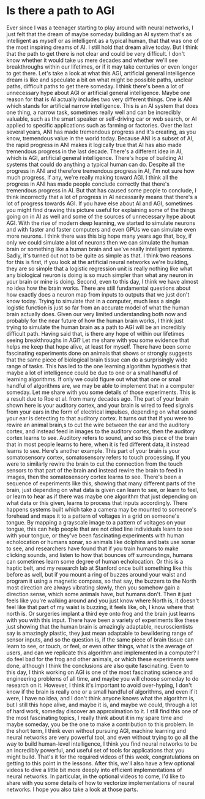 # Is there a path to AGI

Ever since I was a teenager starting to play around with neural networks, I just felt that the dream of maybe someday building an AI system that's as intelligent as myself or as intelligent as a typical human, that that was one of the most inspiring dreams of AI. I still hold that dream alive today. But I think that the path to get there is not clear and could be very difficult. I don't know whether it would take us mere decades and whether we'll see breakthroughs within our lifetimes, or if it may take centuries or even longer to get there. Let's take a look at what this AGI, artificial general intelligence dream is like and speculate a bit on what might be possible paths, unclear paths, difficult paths to get there someday. I think there's been a lot of unnecessary hype about AGI or artificial general intelligence. Maybe one reason for that is AI actually includes two very different things. One is ANI which stands for artificial narrow intelligence. This is an AI system that does one thing, a narrow task, sometimes really well and can be incredibly valuable, such as the smart speaker or self-driving car or web search, or AI applied to specific applications such as farming or factories. Over the last several years, ANI has made tremendous progress and it's creating, as you know, tremendous value in the world today. Because ANI is a subset of AI, the rapid progress in ANI makes it logically true that AI has also made tremendous progress in the last decade. There's a different idea in AI, which is AGI, artificial general intelligence. There's hope of building AI systems that could do anything a typical human can do. Despite all the progress in ANI and therefore tremendous progress in AI, I'm not sure how much progress, if any, we're really making toward AGI. I think all the progress in ANI has made people conclude correctly that there's tremendous progress in AI. But that has caused some people to conclude, I think incorrectly that a lot of progress in AI necessarily means that there's a lot of progress towards AGI. If you have else about AI and AGI, sometimes you might find drawing this picture useful for explaining some of the things going on in AI as well and some of the sources of unnecessary hype about AGI. With the rise of modern deep learning, we started to simulate neurons and with faster and faster computers and even GPUs we can simulate even more neurons. I think there was this big hope many years ago that, boy, if only we could simulate a lot of neurons then we can simulate the human brain or something like a human brain and we've really intelligent systems. Sadly, it's turned out not to be quite as simple as that. I think two reasons for this is first, if you look at the artificial neural networks we're building, they are so simple that a logistic regression unit is really nothing like what any biological neuron is doing is so much simpler than what any neuron in your brain or mine is doing. Second, even to this day, I think we have almost no idea how the brain works. There are still fundamental questions about how exactly does a neuron map from inputs to outputs that we just don't know today. Trying to simulate that in a computer, much less a single logistic function is just so far from an accurate model of what the human brain actually does. Given our very limited understanding both now and probably for the near future of how the human brain works, I think just trying to simulate the human brain as a path to AGI will be an incredibly difficult path. Having said that, is there any hope of within our lifetimes seeing breakthroughs in AGI? Let me share with you some evidence that helps me keep that hope alive, at least for myself. There have been some fascinating experiments done on animals that shows or strongly suggests that the same piece of biological brain tissue can do a surprisingly wide range of tasks. This has led to the one learning algorithm hypothesis that maybe a lot of intelligence could be due to one or a small handful of learning algorithms. If only we could figure out what that one or small handful of algorithms are, we may be able to implement that in a computer someday. Let me share with you some details of those experiments. This is a result due to Roe et al. from many decades ago. The part of your brain shown here is your auditory cortex, and your brain is wired to feed signals from your ears in the form of electrical impulses, depending on what sound your ear is detecting to that auditory cortex. It turns out that if you were to rewire an animal brain,s to cut the wire between the ear and the auditory cortex, and instead feed in images to the auditory cortex, then the auditory cortex learns to see. Auditory refers to sound, and so this piece of the brain that in most people learns to here, when it is fed different data, it instead learns to see. Here's another example. This part of your brain is your somatosensory cortex, somatosensory refers to touch processing. If you were to similarly rewire the brain to cut the connection from the touch sensors to that part of the brain and instead rewire the brain to feed in images, then the somatosensory cortex learns to see. There's been a sequence of experiments like this, showing that many different parts of the brain, just depending on what data is given can learn to see, or learn to feel, or learn to hear as if there was maybe one algorithm that just depending on what data or this given, learns to process that inputs accordingly. There happens systems built which take a camera may be mounted to someone's forehead and maps it to a pattern of voltages in a grid on someone's tongue. By mapping a grayscale image to a pattern of voltages on your tongue, this can help people that are not cited line individuals learn to see with your tongue, or they've been fascinating experiments with human echolocation or humans sonar, so animals like dolphins and bats use sonar to see, and researchers have found that if you train humans to make clicking sounds, and listen to how that bounces off surroundings, humans can sometimes learn some degree of human echolocation. Or this is a haptic belt, and my research lab at Stanford once built something like this before as well, but if you mount a ring of buzzes around your waist and program it using a magnetic compass, so that say, the buzzers to the North most direction are always vibrating slowly, then you somehow gain a direction sense, which some animals have, but humans don't. Then it just feels like you're walking around and you just know where North is, it doesn't feel like that part of my waist is buzzing, it feels like, oh, I know where that north is. Or surgeries implant a third eye onto frog and the brain just learns with you with this input. There have been a variety of experiments like these just showing that the human brain is amazingly adaptable, neuroscientists say is amazingly plastic, they just mean adaptable to bewildering range of sensor inputs, and so the question is, if the same piece of brain tissue can learn to see, or touch, or feel, or even other things, what is the average of users, and can we replicate this algorithm and implemented in a computer? I do feel bad for the frog and other animals, or which these experiments were done, although I think the conclusions are also quite fascinating. Even to this day, I think working on AGI is one of the most fascinating science and engineering problems of all time, and maybe you will choose someday to do research on it. However, I think it's important to avoid over-hyping, I don't know if the brain is really one or a small handful of algorithms, and even if it were, I have no idea, and I don't think anyone knows what the algorithm is, but I still this hope alive, and maybe it is, and maybe we could, through a lot of hard work, someday discover an approximation to it. I still find this one of the most fascinating topics, I really think about it in my spare time and maybe someday, you be the one to make a contribution to this problem. In the short term, I think even without pursuing AGI, machine learning and neural networks are very powerful tool, and even without trying to go all the way to build human-level intelligence, I think you find neural networks to be an incredibly powerful, and useful set of tools for applications that you might build. That's it for the required videos of this week, congratulations on getting to this point in the lessons. After this, we'll also have a few optional videos to dive a little bit more deeply into efficient implementations of neural networks. In particular, in the optional videos to come, I'd like to share with you some details of how to vectorize implementations of neural networks. I hope you also take a look at those parts.